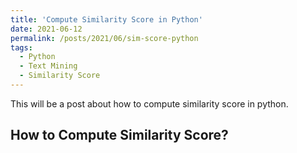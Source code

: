 ```yaml
---
title: 'Compute Similarity Score in Python'
date: 2021-06-12
permalink: /posts/2021/06/sim-score-python
tags:
  - Python
  - Text Mining
  - Similarity Score
---
```


This will be a post about how to compute similarity score in python.

## How to Compute Similarity Score?